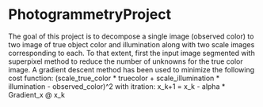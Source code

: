 # PhotogrammetryProject
The goal of this project is to decompose a single image (observed color) to two image of true object color and illumination along with two scale images corresponding to each.
To that extent, first the input image segmented with superpixel method to reduce the number of unknowns for the true color image.
A gradient descent method has been used to minimize the following cost function:
(scale_true_color * truecolor + scale_illumination * illumination - observed_color)^2
with itration:
x_k+1 = x_k - alpha * Gradient_x @ x_k
